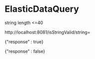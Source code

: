 # ElasticDataQuery


string length <=40

http://localhost:8081/isStringValid/string=

{"response" : true}

{"response" : false}